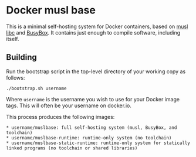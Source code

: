# Docker musl base

This is a minimal self-hosting system for Docker containers, based on [musl libc](http://www.musl-libc.org/) and [BusyBox](http://busybox.net/). It contains just enough to compile software, including itself.

## Building

Run the bootstrap script in the top-level directory of your working copy as follows:

    ./bootstrap.sh username

Where `username` is the username you wish to use for your Docker image tags. This will often be your username on docker.io.

This process produces the following images:

    * username/muslbase: full self-hosting system (musl, BusyBox, and toolchain)
    * username/muslbase-runtime: runtime-only system (no toolchain)
    * username/muslbase-static-runtime: runtime-only system for statically linked programs (no toolchain or shared libraries)
